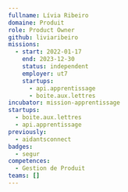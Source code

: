 ```yaml
---
fullname: Lívia Ribeiro
domaine: Produit
role: Product Owner
github: liviaribeiro
missions:
  - start: 2022-01-17
    end: 2023-12-30
    status: independent
    employer: ut7
    startups:
      - api.apprentissage
      - boite.aux.lettres
incubator: mission-apprentissage
startups:
  - boite.aux.lettres
  - api.apprentissage
previously:
  - aidantsconnect
badges:
  - segur
competences:
  - Gestion de Produit
teams: []
---
```

